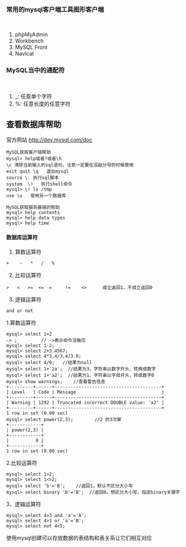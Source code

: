 ### 常用的mysql客户端工具图形客户端

<br/>

1) phpMyAdmin
2) Workbench
3) MySQL Front
4) Navicat 

### MySQL当中的通配符

<br/>

1) _: 任意单个字符
2) %: 任意长度的任意字符


## 查看数据库帮助

官方网站 http://dev.mysql.com/doc

```shell
MySQL获取客户端帮助  
mysql> help或者?或者\h
\c 清除当前输入的sql语句，注意一定要在没敲分号的时候使用
exit quit \q   退出mysql
source \. 执行sql脚本
system  \!   执行shell命令
mysql> \! ls /tmp
use \u   使用另一个数据库

MySQL获取服务器端的帮助
mysql> help contents
mysql> help data types
mysql> help time
```

#### 数据库运算符

1) 算数运算符
```shell
+    -   *   /   % 
```
2) 比较运算符
```shell
>   <   >=  <=  =     !=    <>      成立返回1，不成立返回0
```
3) 逻辑运算符
```shell
and or not
```

1.算数运算符
```shell
mysql> select 1+2
-> ;         // ->表示命令没输完
mysql> select 1-2;
mysql> select 2+3.4567;
mysql> select 4*3,4/3,4/3.0;
mysql> select 4/0;   //结果为null
mysql> select 1+'2a';  //结果为3，字符串以数字开头，转换成数字
mysql> select 1+'a2';  //结果为1，字符串以字母开头，转成数字0
mysql> show warnings;    //查看警告信息
+---------+------+----------------------------------------+
| Level   | Code | Message                                |
+---------+------+----------------------------------------+
| Warning | 1292 | Truncated incorrect DOUBLE value: 'a2' |
+---------+------+----------------------------------------+
1 row in set (0.00 sec)
mysql> select power(2,3);        //2 的3次幂
+------------+
| power(2,3) |
+------------+
|          8 |
+------------+
1 row in set (0.00 sec)
```

2.比较运算符
```shell
mysql> select 1>2;
mysql> select 1<>2;
mysql> select 'b'='B';    //返回1，默认不区分大小写
mysql> select binary 'b'='B';  //返回0，想区分大小写，指定binary关键字
```

3、逻辑运算符
```shell
mysql> select 4>3 and 'a'='A';
mysql> select 4>3 or 'a'='B';
mysql> select not 4<5;    
```

使用mysql创建可以存放数据的表结构和表关系让它们相互对应

